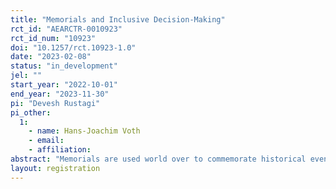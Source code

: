 ```yaml
---
title: "Memorials and Inclusive Decision-Making"
rct_id: "AEARCTR-0010923"
rct_id_num: "10923"
doi: "10.1257/rct.10923-1.0"
date: "2023-02-08"
status: "in_development"
jel: ""
start_year: "2022-10-01"
end_year: "2023-11-30"
pi: "Devesh Rustagi"
pi_other:
  1:
    - name: Hans-Joachim Voth
    - email: 
    - affiliation: 
abstract: "Memorials are used world over to commemorate historical events. Among these are those dedicated to reminders of colonialism, slavery, wars, and genocide. There is growing interest in understanding how the presence of such memorials shape societal thinking,  integration, beliefs, and values. However, there is hardly any evidence. This progress has been hampered by several challenges. First, there is an issue of self-selection, as individual may sort into places with and without memorials. Second, even if we can resolve this problem, it is difficult to understand the underlying channel -- are observed responses due to internalization of beliefs and values or do they reflect social desirability. We aim to study the effect of memorials dedicated to the victims of WW-II on inclusive-decision making in Germany. These memorials are placed on municipal properties outside the house where the victims of WW II once lived. They include information on the name, gender, and age of the victim, as well as their survival status during the war period, and in case of death, the name and location of the concentration camp. "
layout: registration
---
```


